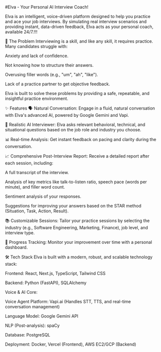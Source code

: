 

#Elva - Your Personal AI Interview Coach!

Elva is an intelligent, voice-driven platform designed to help you practice and ace your job interviews. By simulating real interview scenarios and providing instant, data-driven feedback, Elva acts as your personal coach, available 24/7.!!!

🎤 The Problem
Interviewing is a skill, and like any skill, it requires practice. Many candidates struggle with:

Anxiety and lack of confidence.
 
Not knowing how to structure their answers.

Overusing filler words (e.g., "um", "ah", "like").

Lack of a practice partner to get objective feedback.

Elva is built to solve these problems by providing a safe, repeatable, and insightful practice environment.

✨ Features
🗣️ Natural Conversation: Engage in a fluid, natural conversation with Elva's advanced AI, powered by Google Gemini and Vapi.

🧠 Realistic AI Interviewer: Elva asks relevant behavioral, technical, and situational questions based on the job role and industry you choose.

📊 Real-time Analysis: Get instant feedback on pacing and clarity during the conversation.

📈 Comprehensive Post-Interview Report: Receive a detailed report after each session, including:

A full transcript of the interview.

Analysis of key metrics like talk-to-listen ratio, speech pace (words per minute), and filler word count.

Sentiment analysis of your responses.

Suggestions for improving your answers based on the STAR method (Situation, Task, Action, Result).

📚 Customizable Sessions: Tailor your practice sessions by selecting the industry (e.g., Software Engineering, Marketing, Finance), job level, and interview type.

🚀 Progress Tracking: Monitor your improvement over time with a personal dashboard.

🛠️ Tech Stack
Elva is built with a modern, robust, and scalable technology stack:

Frontend: React, Next.js, TypeScript, Tailwind CSS

Backend: Python (FastAPI), SQLAlchemy

Voice & AI Core:

Voice Agent Platform: Vapi.ai (Handles STT, TTS, and real-time conversation management)

Language Model: Google Gemini API

NLP (Post-analysis): spaCy

Database: PostgreSQL

Deployment: Docker, Vercel (Frontend), AWS EC2/GCP (Backend)
